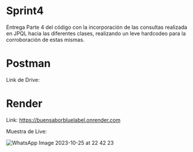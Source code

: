 # Sprint4

Entrega Parte 4 del código con la incorporación de las consultas realizada en JPQL hacia las diferentes clases, realizando un leve hardcodeo para la corroboración de estas mismas.

# Postman

Link de Drive:

# Render

Link: https://buensaborbluelabel.onrender.com

Muestra de Live:

![WhatsApp Image 2023-10-25 at 22 42 23](https://github.com/JoaquinMS/Sprint4/assets/118018407/ea2401c5-305e-4333-8014-7d42af3a61fc)



